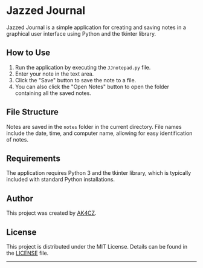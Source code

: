 # Jazzed Journal

Jazzed Journal is a simple application for creating and saving notes in a graphical user interface using Python and the tkinter library.

## How to Use

1. Run the application by executing the `JJnotepad.py` file.
2. Enter your note in the text area.
3. Click the "Save" button to save the note to a file.
4. You can also click the "Open Notes" button to open the folder containing all the saved notes.

## File Structure

Notes are saved in the `notes` folder in the current directory. File names include the date, time, and computer name, allowing for easy identification of notes.

## Requirements

The application requires Python 3 and the tkinter library, which is typically included with standard Python installations.

## Author

This project was created by [AK4CZ](https://github.com/MCakacz).

## License

This project is distributed under the MIT License. Details can be found in the [LICENSE](https://github.com/MCakacz/JazzedJournal-by-AK4CZ/blob/main/LICENSE) file.

---
